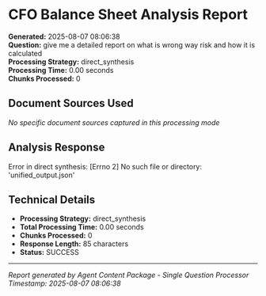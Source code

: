 # CFO Balance Sheet Analysis Report

**Generated:** 2025-08-07 08:06:38  
**Question:** give me a detailed report on what is wrong way risk and how it is calculated  
**Processing Strategy:** direct_synthesis  
**Processing Time:** 0.00 seconds  
**Chunks Processed:** 0  

## Document Sources Used

*No specific document sources captured in this processing mode*

## Analysis Response

Error in direct synthesis: [Errno 2] No such file or directory: 'unified_output.json'

## Technical Details

- **Processing Strategy:** direct_synthesis
- **Total Processing Time:** 0.00 seconds
- **Chunks Processed:** 0
- **Response Length:** 85 characters
- **Status:** SUCCESS

---

*Report generated by Agent Content Package - Single Question Processor*
*Timestamp: 2025-08-07 08:06:38*
